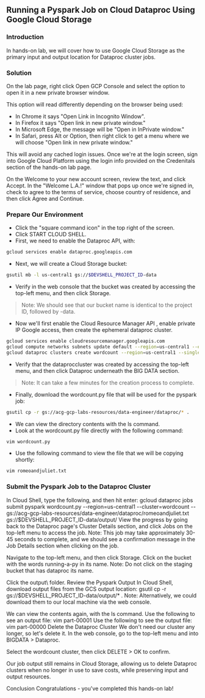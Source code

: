 ## Running a Pyspark Job on Cloud Dataproc Using Google Cloud Storage

### Introduction

In hands-on lab, we will cover how to use Google Cloud Storage as the primary input and output location for Dataproc
cluster jobs.

### Solution

On the lab page, right click Open GCP Console and select the option to open it in a new private browser window.

This option will read differently depending on the browser being used:

- In Chrome it says "Open Link in Incognito Window".
- In Firefox it says "Open link in new private window."
- In Microsoft Edge, the message will be "Open in InPrivate window."
- In Safari, press Alt or Option, then right click to get a menu where we will choose "Open link in new private window."

This will avoid any cached login issues. Once we're at the login screen, sign into Google Cloud Platform using the login
info provided on the Credenitals section of the hands-on lab page.

On the Welcome to your new account screen, review the text, and click Accept. In the "Welcome L.A.!" window that pops up
once we're signed in, check to agree to the terms of service, choose country of residence, and then click Agree and
Continue.

### Prepare Our Environment

- Click the "square command icon" in the top right of the screen.
- Click START CLOUD SHELL.
- First, we need to enable the Dataproc API, with:

```bash
gcloud services enable dataproc.googleapis.com
```

- Next, we will create a Cloud Storage bucket:

```bash
gsutil mb -l us-central1 gs://$DEVSHELL_PROJECT_ID-data
```

- Verify in the web console that the bucket was created by accessing the top-left menu, and then click Storage.

> Note: We should see that our bucket name is identical to the project ID, followed by -data.

- Now we'll first enable the Cloud Resource Manager API , enable private IP Google access, then create the ephemeral
  dataproc cluster.

```bash
gcloud services enable cloudresourcemanager.googleapis.com
gcloud compute networks subnets update default --region=us-central1 --enable-private-ip-google-access
gcloud dataproc clusters create wordcount --region=us-central1 --single-node --master-machine-type=n1-standard-2
```

- Verify that the dataproccluster was created by accessing the top-left menu, and then click Dataproc underneath the BIG
  DATA section.

> Note: It can take a few minutes for the creation process to complete.

- Finally, download the wordcount.py file that will be used for the pyspark job:

```bash
gsutil cp -r gs://acg-gcp-labs-resources/data-engineer/dataproc/* .
```

- We can view the directory contents with the ls command.
- Look at the wordcount.py file directly with the following command:

```bash
vim wordcount.py
```

- Use the following command to view the file that we will be copying shortly:

```bash
vim romeoandjuliet.txt
```

### Submit the Pyspark Job to the Dataproc Cluster

In Cloud Shell, type the following, and then hit enter:
gcloud dataproc jobs submit pyspark wordcount.py --region=us-central1 --cluster=wordcount -- \
gs://acg-gcp-labs-resources/data-engineer/dataproc/romeoandjuliet.txt \
gs://$DEVSHELL_PROJECT_ID-data/output/
View the progress by going back to the Dataproc page's Cluster Details section, and click Jobs on the top-left menu to
access the job.
Note: This job may take approximately 30-45 seconds to complete, and we should see a confirmation message in the Job
Details section when clicking on the job.

Navigate to the top-left menu, and then click Storage.
Click on the bucket with the words running-a-py in its name.
Note: Do not click on the staging bucket that has dataproc its name.

Click the output\ folder.
Review the Pyspark Output
In Cloud Shell, download output files from the GCS output location:
gsutil cp -r gs://$DEVSHELL_PROJECT_ID-data/output/* .
Note: Alternatively, we could download them to our local machine via the web console.

We can view the contents again, with the ls command.
Use the following to see an output file:
vim part-00001
Use the following to see the output file:
vim part-00000
Delete the Dataproc Cluster
We don't need our cluster any longer, so let's delete it. In the web console, go to the top-left menu and into BIGDATA >
Dataproc.

Select the wordcount cluster, then click DELETE > OK to confirm.

Our job output still remains in Cloud Storage, allowing us to delete Dataproc clusters when no longer in use to save
costs, while preserving input and output resources.

Conclusion
Congratulations - you've completed this hands-on lab!
